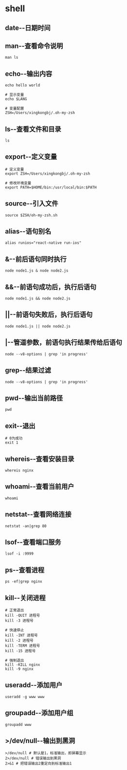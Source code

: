 # shell

## date--日期时间

## man--查看命令说明

```
man ls
```

## echo--输出内容

```
echo hello world

# 显示变量
echo $LANG

# 变量配置
ZSH=/Users/xingkongbj/.oh-my-zsh
```

## ls--查看文件和目录

```
ls
```







## export--定义变量

```
# 定义变量
export ZSH=/Users/xingkongbj/.oh-my-zsh

# 修改环境变量
export PATH=$HOME/bin:/usr/local/bin:$PATH
```

## source--引入文件

```
source $ZSH/oh-my-zsh.sh
```

## alias--语句别名

```
alias runios="react-native run-ios"
```

## &--前后语句同时执行

```
node node1.js & node node2.js
```

## &&--前语句成功后，执行后语句

```
node node1.js && node node2.js
```

## ||--前语句失败后，执行后语句

```
node node1.js || node node2.js
```

## |--管道参数，前语句执行结果传给后语句

```
node --v8-options | grep 'in progress'
```

## grep--结果过滤

```
node --v8-options | grep 'in progress'
```


## pwd--输出当前路径

```
pwd
```

## exit--退出

```
# 0为成功
exit 1
```

## whereis--查看安装目录

```
whereis nginx
```

## whoami--查看当前用户

```
whoami
```

## netstat--查看网络连接

```
netstat -an|grep 80
```

## lsof--查看端口服务

```
lsof -i :9999
```

## ps--查看进程

```
ps -ef|grep nginx
```

## kill--关闭进程

```
# 正常退出
kill -QUIT 进程号
kill -3 进程号

# 快速停止
kill -INT 进程号
kill -2 进程号
kill -TERM 进程号
kill -15 进程号

# 强制退出
kill -KILL nginx
kill -9 nginx
```

## useradd--添加用户

```
useradd -g www www
```

## groupadd--添加用户组

```
groupadd www
```

## >/dev/null--输出到黑洞

```
>/dev/null # 默认是1，标准输出，即屏幕显示
2>/dev/null # 错误输出到黑洞
2>&1 # 把错误输出2重定向到标准输出1
```